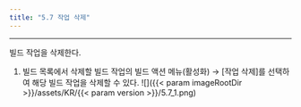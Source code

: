 ```yaml
---
title: "5.7 작업 삭제"
---
```


---
빌드 작업을 삭제한다.

1. 빌드 목록에서 삭제할 빌드 작업의 빌드 액션 메뉴\(활성화\) → [작업 삭제]를 선택하여 해당 빌드 작업을 삭제할 수 있다.
![]({{< param imageRootDir >}}/assets/KR/{{< param version >}}/5.7_1.png)
